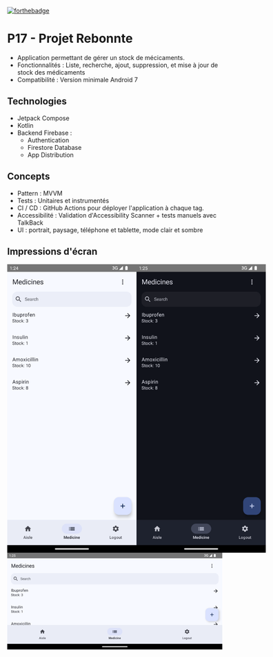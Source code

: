 [![forthebadge](https://forthebadge.com/images/badges/made-with-kotlin.svg)](https://forthebadge.com) 

# P17 - Projet Rebonnte

- Application permettant de gérer un stock de mécicaments.
- Fonctionnalités : Liste, recherche, ajout, suppression, et mise à jour de stock des médicaments
- Compatibilité : Version minimale Android 7


## Technologies
- Jetpack Compose
- Kotlin 
- Backend Firebase :
	- Authentication
	- Firestore Database
	- App Distribution


## Concepts

- Pattern : MVVM
- Tests : Unitaires et instrumentés
- CI / CD : GitHub Actions pour déployer l'application à chaque tag.
- Accessibilité : Validation d'Accessibility Scanner + tests manuels avec TalkBack
- UI : portrait, paysage, téléphone et tablette, mode clair et sombre

## Impressions d'écran
<div style="display: flex; justify-content: space-between;">
	<img src="screenshots/Screenshot_ListMedicineLight.png" alt="Liste des médicaments en mode clair" width="300"/>
	<img src="screenshots/Screenshot_ListMedicineDark.png" alt="Liste des médicaments en mode sombre" width="300"/>
</div>	

<div style="display: flex; justify-content: space-between;">
	<img src="screenshots/Screenshot_ListMedicineLightLandscape.png" alt="Mode paysage" width="500"/>
</div>	

	

